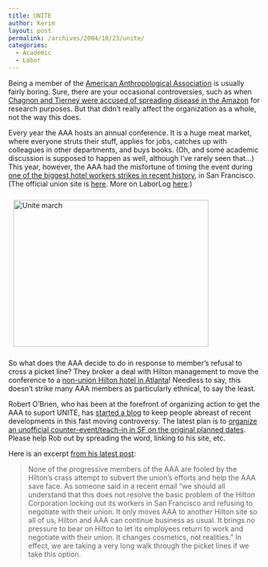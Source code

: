 ```yaml
---
title: UNITE
author: Kerim
layout: post
permalink: /archives/2004/10/23/unite/
categories:
  - Academic
  - Labor
---
```

Being a member of the <a href="http://www.aaanet.org/" onclick="_gaq.push(['_trackEvent', 'outbound-article', 'http://www.aaanet.org/', 'American Anthropological Association']);" >American Anthropological Association</a> is usually fairly boring. Sure, there are your occasional controversies, such as when <a href="http://www.uwm.edu/People/wash/104chagnon.htm" onclick="_gaq.push(['_trackEvent', 'outbound-article', 'http://www.uwm.edu/People/wash/104chagnon.htm', 'Chagnon and Tierney were accused of spreading disease in the Amazon']);" >Chagnon and Tierney were accused of spreading disease in the Amazon</a> for research purposes. But that didn&#8217;t really affect the organization as a whole, not the way this does.

Every year the AAA hosts an annual conference. It is a huge meat market, where everyone struts their stuff, applies for jobs, catches up with colleagues in other departments, and buys books. (Oh, and some academic discussion is supposed to happen as well, although I&#8217;ve rarely seen that&#8230;) This year, however, the AAA had the misfortune of timing the event during <a href="http://www.labourstart.org/usa/hotel.shtml" onclick="_gaq.push(['_trackEvent', 'outbound-article', 'http://www.labourstart.org/usa/hotel.shtml', 'one of the biggest hotel workers strikes in recent history']);" >one of the biggest hotel workers strikes in recent history</a>, in San Francisco. (The official union site is <a href="http://www.unitehere2.org/" onclick="_gaq.push(['_trackEvent', 'outbound-article', 'http://www.unitehere2.org/', 'here']);" >here</a>. More on LaborLog <a href="http://www.nathannewman.org/cgi-bin/mt-search.cgi?search=hotel" onclick="_gaq.push(['_trackEvent', 'outbound-article', 'http://www.nathannewman.org/cgi-bin/mt-search.cgi?search=hotel', 'here']);" >here</a>.)

<img src="http://test.oxus.net/images/unitemarch.jpg" height="293" width="390" border="0" hspace="10" vspace="10" alt="Unite march" title="Unitemarch" />

So what does the AAA decide to do in response to member&#8217;s refusal to cross a picket line? They broker a deal with Hilton management to move the conference to a <a href="http://www.aaanet.org/mtgs/2004/atlanta.htm" onclick="_gaq.push(['_trackEvent', 'outbound-article', 'http://www.aaanet.org/mtgs/2004/atlanta.htm', 'non-union Hilton hotel in Atlanta']);" >non-union Hilton hotel in Atlanta</a>! Needless to say, this doesn&#8217;t strike many AAA members as particularly ethnical, to say the least.

Robert O&#8217;Brien, who has been at the forefront of organizing action to get the AAA to suport UNITE, has <a href="http://aaaunite.blogspot.com/" onclick="_gaq.push(['_trackEvent', 'outbound-article', 'http://aaaunite.blogspot.com/', 'started a blog']);" >started a blog</a> to keep people abreast of recent developments in this fast moving controversy. The latest plan is to <a href="http://aaaunite.blogspot.com/2004/10/counter-conference-to-boycott-meg.html" onclick="_gaq.push(['_trackEvent', 'outbound-article', 'http://aaaunite.blogspot.com/2004/10/counter-conference-to-boycott-meg.html', 'organize an unofficial counter-event/teach-in in SF on the original planned dates']);" >organize an unofficial counter-event/teach-in in SF on the original planned dates</a>. Please help Rob out by spreading the word, linking to his site, etc.

Here is an excerpt <a href="http://aaaunite.blogspot.com/2004/10/letter-to-aaa-president-re-move-to.html" onclick="_gaq.push(['_trackEvent', 'outbound-article', 'http://aaaunite.blogspot.com/2004/10/letter-to-aaa-president-re-move-to.html', 'from his latest post']);" >from his latest post</a>:

> None of the progressive members of the AAA are fooled by the Hilton&#8217;s crass attempt to subvert the union&#8217;s efforts and help the AAA save face. As someone said in a recent email &#8220;we should all understand that this does not resolve the basic problem of the Hilton Corporation locking out its workers in San Francisco and refusing to negotiate with their union. It only moves AAA to another Hilton site so all of us, Hilton and AAA can continue business as usual. It brings no pressure to bear on Hilton to let its employees return to work and negotiate with their union. It changes cosmetics, not realities.&#8221; In effect, we are taking a very long walk through the picket lines if we take this option.

